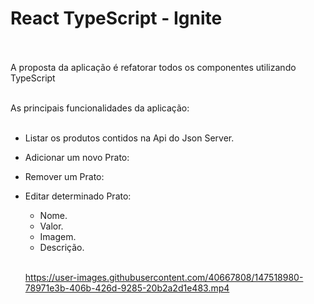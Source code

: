# React TypeScript - Ignite </br></br>
A proposta da aplicação é refatorar todos os componentes utilizando TypeScript 

</br>
As principais funcionalidades da aplicação:</br></br>

* Listar os produtos contidos na Api do Json Server.</br>
* Adicionar um novo Prato:</br>
 
* Remover um Prato:</br>
  
* Editar determinado Prato:</br>
  * Nome.</br>
  * Valor.</br>
  * Imagem.</br>
  * Descrição.</br></br>
  
  https://user-images.githubusercontent.com/40667808/147518980-78971e3b-406b-426d-9285-20b2a2d1e483.mp4
  

